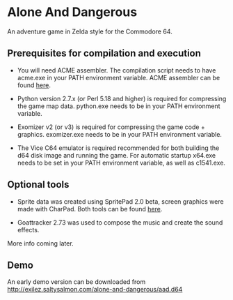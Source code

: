 # Alone And Dangerous

An adventure game in Zelda style for the Commodore 64.

## Prerequisites for compilation and execution

- You will need ACME assembler. The compilation script needs to have acme.exe in your PATH environment variable.
   ACME assembler can be found [here](https://sourceforge.net/projects/acme-crossass/).

- Python version 2.7.x (or Perl 5.18 and higher) is required for compressing the game map data. python.exe needs to be in your PATH environment variable.

- Exomizer v2 (or v3) is required for compressing the game code + graphics. exomizer.exe needs to be in your PATH environment variable.

- The Vice C64 emulator is required recommended for both building the d64 disk image and running the game. For automatic startup x64.exe needs to be set in your PATH environment variable, as well as c1541.exe.

## Optional tools

- Sprite data was created using SpritePad 2.0 beta, screen graphics were made with CharPad.
   Both tools can be found [here](http://www.subchristsoftware.com/). 

- Goattracker 2.73 was used to compose the music and create the sound effects.

More info coming later.

## Demo

An early demo version can be downloaded from http://exilez.saltysalmon.com/alone-and-dangerous/aad.d64
